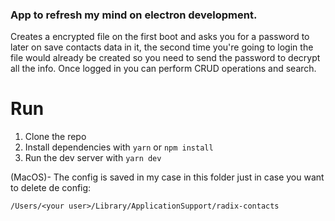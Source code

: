 ### App to refresh my mind on electron development.

Creates a encrypted file on the first boot and asks you for a password to later on save contacts data in it, the second time you're going to login the file would already be created so you need to send the password to decrypt all the info. Once logged in you can perform CRUD operations and search.

# Run

1. Clone the repo
2. Install dependencies with
   `yarn` or `npm install`
3. Run the dev server with `yarn dev`

(MacOS)- The config is saved in my case in this folder just in case you want to delete de config:

`/Users/<your user>/Library/ApplicationSupport/radix-contacts`

